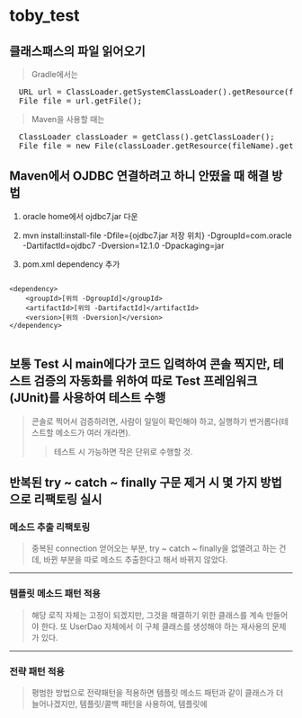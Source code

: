 # toby_test
## 클래스패스의 파일 읽어오기
> Gradle에서는 
<pre>
  URL url = ClassLoader.getSystemClassLoader().getResource(fileName);
  File file = url.getFile();
</pre>

> Maven을 사용할 때는
<pre>
  ClassLoader classLoader = getClass().getClassLoader();
  File file = new File(classLoader.getResource(fileName).getFile());
</pre>

## Maven에서 OJDBC 연결하려고 하니 안떴을 때 해결 방법

1. oracle home에서 ojdbc7.jar 다운

2. mvn install:install-file -Dfile={ojdbc7.jar 저장 위치} -DgroupId=com.oracle -DartifactId=ojdbc7 -Dversion=12.1.0 -Dpackaging=jar

3. pom.xml dependency 추가
<pre>
<code>
&lt;dependency&gt;
    &lt;groupId&gt;[위의 -DgroupId]&lt;/groupId&gt;
    &lt;artifactId&gt;[위의 -DartifactId]&lt;/artifactId&gt;
    &lt;version&gt;[위의 -Dversion]&lt;/version&gt;
&lt;/dependency&gt;
</code>
</pre>

## 보통 Test 시 main에다가 코드 입력하여 콘솔 찍지만, 테스트 검증의 자동화를 위하여 따로 Test 프레임워크(JUnit)를 사용하여 테스트 수행
> 콘솔로 찍어서 검증하려면, 사람이 일일이 확인해야 하고, 실행하기 번거롭다(테스트할 메소드가 여러 개라면).
>> 테스트 시 가능하면 작은 단위로 수행할 것.

## 반복된 try ~ catch ~ finally 구문 제거 시 몇 가지 방법으로 리팩토링 실시
### 메소드 추출 리팩토링
> 중복된 connection 얻어오는 부분, try ~ catch ~ finally을 없앨려고 하는 건데, 바뀐 부분을 따로 메소드 추출한다고 해서 바뀌지 않았다.

<hr />

### 템플릿 메소드 패턴 적용
> 해당 로직 자체는 고정이 되겠지만, 그것을 해결하기 위한 클래스를 계속 만들어야 한다. 또 UserDao 자체에서 이 구체 클래스를 생성해야 하는 재사용의 문제가 있다.

<hr />

### 전략 패턴 적용
> 평범한 방법으로 전략패턴을 적용하면 템플릿 메소드 패턴과 같이 클래스가 더 늘어나겠지만, 템플릿/콜백 패턴을 사용하여, 템플릿에 